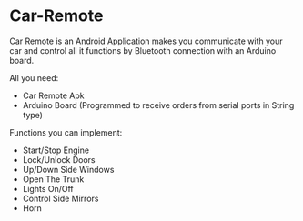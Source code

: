 # Car-Remote
Car Remote is an Android Application makes you communicate with your car and control all it functions by Bluetooth connection with an Arduino board.

All you need:
- Car Remote Apk
- Arduino Board (Programmed to receive orders from serial ports in String type)

Functions you can implement:
- Start/Stop Engine
- Lock/Unlock Doors
- Up/Down Side Windows
- Open The Trunk
- Lights On/Off
- Control Side Mirrors
- Horn
